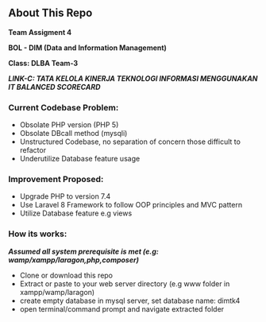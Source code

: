 ## About This Repo
**Team Assigment 4**

**BOL - DIM (Data and Information Management)**

**Class: DLBA Team-3**

***LINK-C: TATA KELOLA KINERJA TEKNOLOGI INFORMASI MENGGUNAKAN IT BALANCED SCORECARD***

### Current Codebase Problem:
- Obsolate PHP version (PHP 5)
- Obsolate DBcall method (mysqli)
- Unstructured Codebase, no separation of concern those difficult to refactor
- Underutilize Database feature usage

### Improvement Proposed:
- Upgrade PHP to version 7.4
- Use Laravel 8 Framework to follow OOP principles and MVC pattern
- Utilize Database feature e.g views

### How its works:
***Assumed all system prerequisite is met (e.g: wamp/xampp/laragon,php,composer)***
- Clone or download this repo
- Extract or paste to your web server directory (e.g www folder in xampp/wamp/laragon)
- create empty database in mysql server, set database name: dimtk4
- open terminal/command prompt and navigate extracted folder

